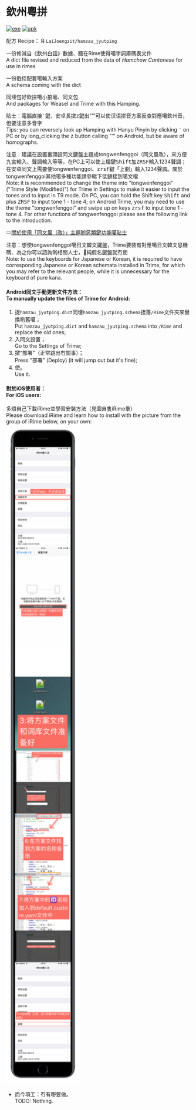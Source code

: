 # 欽州粵拼

[![exe](https://img.shields.io/badge/exe%E4%B8%8B%E8%BC%89-windows-blue?style=for-the-badge&logo=windows)](https://github.com/LaiJoengzit/hamzau_jyutping/releases/download/2.0/HamzaujyutpingforPC.exe)
[![apk](https://img.shields.io/badge/apk%E4%B8%8B%E8%BC%89-Android-brightgreen?style=for-the-badge&logo=android)](https://github.com/LaiJoengzit/hamzau_jyutping/releases/download/2.0/HamzaujyutpingforAndroid.apk)

配方 Recipe： ℞ `LaiJoengzit/hamzau_jyutping`

一份修減自《欽州白話》數據、聽在Rime使得噶字詞庫碼表文件<br>
A dict file revised and reduced from the data of *Hamchow Cantonese* for use in rimes

一份戥佢配套噶輸入方案<br>
A schema coming with the dict

同埋包好欽拼噶小狼毫、同文包<br>
And packages for Weasel and Trime with this Hamping. 

貼士：電腦直接<kbd>‵</kbd>鍵、安卓長撳<kbd>z</kbd>鍵出"‵"可以使汉语拼音方案反查對應噶欽州音，但要注意多音字<br>
Tips: you can reversely look up Hamping with Hanyu Pinyin by clicking <kbd>‵</kbd> on PC or by long_clicking the <kbd>z</kbd> button calling "‵" on Android, but be aware of homographs. 

注意：建議在設置裏頭設同文鍵盤主題成tongwenfenggoi（同文風改），來方便九宮輸入、聲調輸入等等。在PC上可以使上檔鍵<kbd>Shift</kbd>加<kbd>Z</kbd><kbd>R</kbd><kbd>S</kbd><kbd>F</kbd>輸入1234聲調；在安卓同文上需要使tongwenfenggoi、<kbd>z</kbd><kbd>r</kbd><kbd>s</kbd><kbd>f</kbd>鍵「上劃」輸入1234聲調。關於tongwenfenggoi其他噶多種功能請參睇下低鏈接到噶文檔<br>
Note: it is recommended to change the theme into "tongwenfenggoi"("Trime Style (Modified)") for Trime in Settings to make it easier to input the tones and to input in T9 mode. On PC, you can hold the Shift key <kbd>Shift</kbd> and plus <kbd>Z</kbd><kbd>R</kbd><kbd>S</kbd><kbd>F</kbd> to input tone 1 - tone 4; on Android Trime, you may need to use the theme "tongwenfenggoi" and swipe up on keys <kbd>z</kbd><kbd>r</kbd><kbd>s</kbd><kbd>f</kbd> to input tone 1 - tone 4. For other functions of tongwenfenggoi please see the following link to the introduction. <br>

⇨[關於使用「同文風（改）」主題啲另類鍵功能噶貼士](https://github.com/LaiJoengzit/hamzau_jyutping/blob/master/themetips.md)

注意：想使tongwenfenggoi噶日文韓文鍵盤，Trime要裝有對應噶日文韓文思機碼、為之你可以諮詢啲相關人士，𠹲純假名鍵盤就冇使<br>
Note: to use the keyboards for Japanese or Korean, it is required to have corresponding Japanese or Korean schemata installed in Trime, for which you may refer to the relevant people, while it is unnecessary for the keyboard of pure kana.

#### Android同文手動更新文件方法：<br>To manually update the files of Trime for Android:

1. 捉`hamzau_jyutping.dict`同埋`hamzau_jyutping.schema`挃落`/Rime`文件夾來替換啲舊噶；<br>
Put `hamzau_jyutping.dict` and `hamzau_jyutping.schema` into `/Rime` and replace the old ones; <br>
2. 入同文設置；<br>
Go to the Settings of Trime;<br> 
3. 撳“部署”（正常跳出冇關事）；<br>
Press "部署" (Deploy) (it will jump out but it's fine); <br>
4. 使。<br>
Use it.

#### 對於iOS使用者：<br>For iOS users:

多煩自己下載iRime並學習安裝方法（見圖自隻iRime羣）<br>
Please download iRime and learn how to install with the picture from the group of iRime below, on your own: <br>
<img src="./iRime.JPG" width="200"/>

- 而今項工：冇有嘢要做。<br>
TODO: Nothing.
